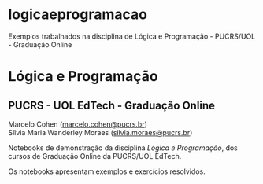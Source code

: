 # logicaeprogramacao
Exemplos trabalhados na disciplina de Lógica e Programação - PUCRS/UOL - Graduação Online

# Lógica e Programação
## PUCRS - UOL EdTech - Graduação Online

Marcelo Cohen (marcelo.cohen@pucrs.br)\
Sílvia Maria Wanderley Moraes (silvia.moraes@pucrs.br)

Notebooks de demonstração da disciplina *Lógica e Programação*, dos cursos de Graduação Online da PUCRS/UOL EdTech.

Os notebooks apresentam exemplos e exercícios resolvidos.
